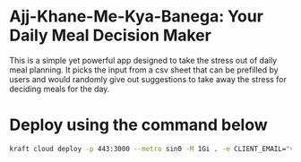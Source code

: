 # Ajj-Khane-Me-Kya-Banega: Your Daily Meal Decision Maker

This is a simple yet powerful app designed to take the stress out of daily meal planning. It picks the input from a csv sheet that can be prefilled by users and would randomly give out suggestions to take away the stress for deciding meals for the day. 

# Deploy using the command below

```sh
kraft cloud deploy -p 443:3000 --metro sin0 -M 1Gi . -e CLIENT_EMAIL="value" -e PRIVATE_KEY="key" 
```